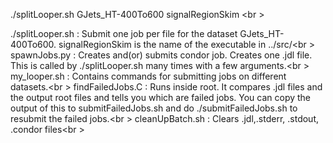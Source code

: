./splitLooper.sh GJets_HT-400To600 signalRegionSkim <br \>

./splitLooper.sh : Submit one job per file for the dataset GJets_HT-400To600. signalRegionSkim is the name of the executable in ../src/<br \>
spawnJobs.py : Creates and(or) submits condor job. Creates one .jdl file. This is called by ./splitLooper.sh many times with a few arguments.<br \>
my_looper.sh : Contains commands for submitting jobs on different datasets.<br \>
findFailedJobs.C : Runs inside root. It compares .jdl files and the output root files and tells you which are failed jobs. You can copy the output of this to submitFailedJobs.sh and do ./submitFailedJobs.sh to resubmit the failed jobs.<br \>
cleanUpBatch.sh : Clears .jdl,.stderr, .stdout, .condor files<br \>

